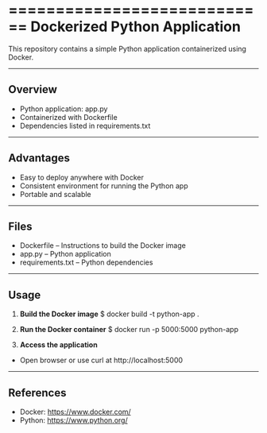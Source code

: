 ============================
Dockerized Python Application
============================

This repository contains a simple Python application containerized using Docker.

---

## Overview
- Python application: app.py
- Containerized with Dockerfile
- Dependencies listed in requirements.txt

---

## Advantages
- Easy to deploy anywhere with Docker
- Consistent environment for running the Python app
- Portable and scalable

---

## Files
- Dockerfile – Instructions to build the Docker image
- app.py – Python application
- requirements.txt – Python dependencies

---

## Usage

1. **Build the Docker image**
$ docker build -t python-app .

2. **Run the Docker container**
$ docker run -p 5000:5000 python-app

3. **Access the application**
- Open browser or use curl at http://localhost:5000

---

## References
- Docker: https://www.docker.com/
- Python: https://www.python.org/
